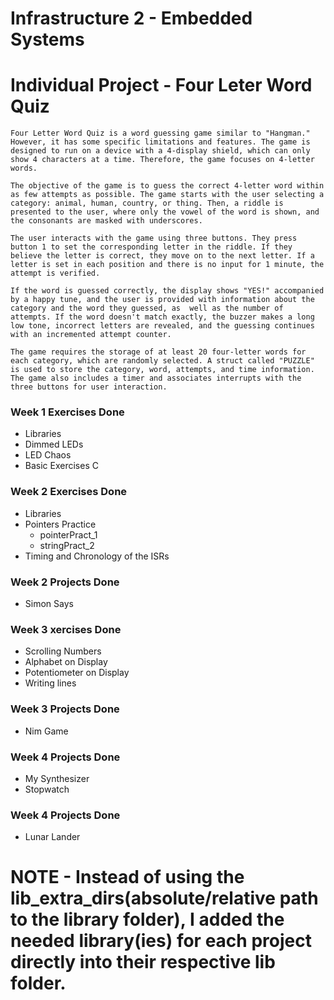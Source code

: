 # Infrastructure 2 - Embedded Systems


#   Individual Project - Four Leter Word Quiz
	
	Four Letter Word Quiz is a word guessing game similar to "Hangman." However, it has some specific limitations and features. The game is designed to run on a device with a 4-display shield, which can only show 4 characters at a time. Therefore, the game focuses on 4-letter words.

	The objective of the game is to guess the correct 4-letter word within as few attempts as possible. The game starts with the user selecting a category: animal, human, country, or thing. Then, a riddle is presented to the user, where only the vowel of the word is shown, and the consonants are masked with underscores.

	The user interacts with the game using three buttons. They press button 1 to set the corresponding letter in the riddle. If they believe the letter is correct, they move on to the next letter. If a letter is set in each position and there is no input for 1 minute, the attempt is verified.

	If the word is guessed correctly, the display shows "YES!" accompanied by a happy tune, and the user is provided with information about the category and the word they guessed, as 	well as the number of attempts. If the word doesn't match exactly, the buzzer makes a long low tone, incorrect letters are revealed, and the guessing continues with an incremented attempt counter.

	The game requires the storage of at least 20 four-letter words for each category, which are randomly selected. A struct called "PUZZLE" is used to store the category, word, attempts, and time information. The game also includes a timer and associates interrupts with the three buttons for user interaction.



### Week 1 Exercises Done
* Libraries
* Dimmed LEDs
* LED Chaos
* Basic Exercises C


### Week 2 Exercises Done
* Libraries
* Pointers Practice
    * pointerPract_1
    * stringPract_2
* Timing and Chronology of the ISRs

### Week 2 Projects Done
*    Simon Says


### Week 3 xercises Done

*    Scrolling Numbers	
*    Alphabet on Display	
*    Potentiometer on Display	
*    Writing lines


### Week 3 Projects Done	

*    Nim Game


### Week  4 Projects Done
	
*    My Synthesizer
*    Stopwatch
	 	

### Week 4 Projects Done

*    Lunar Lander


# NOTE - Instead of using the lib_extra_dirs(absolute/relative path to the library folder), I added the needed library(ies) for each project directly into their respective lib folder.